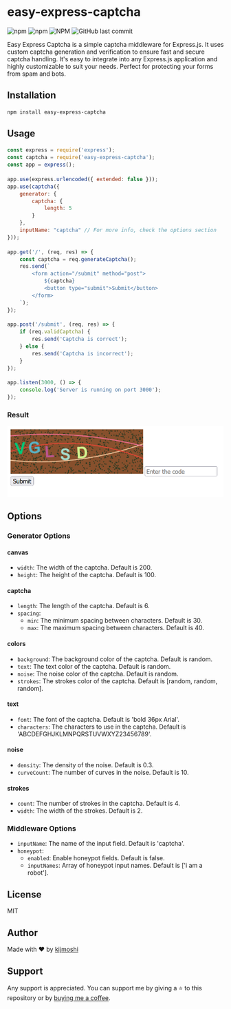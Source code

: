 # easy-express-captcha

![npm](https://img.shields.io/npm/v/easy-express-captcha)
![npm](https://img.shields.io/npm/dt/easy-express-captcha)
![NPM](https://img.shields.io/npm/l/easy-express-captcha)
![GitHub last commit](https://img.shields.io/github/last-commit/real-kijmoshi/easy-express-captcha)

Easy Express Captcha is a simple captcha middleware for Express.js. It uses custom captcha generation and verification to ensure fast and secure captcha handling. It's easy to integrate into any Express.js application and highly customizable to suit your needs. Perfect for protecting your forms from spam and bots.

## Installation

```bash
npm install easy-express-captcha
```

## Usage

```javascript
const express = require('express');
const captcha = require('easy-express-captcha');
const app = express();

app.use(express.urlencoded({ extended: false }));
app.use(captcha({
    generator: {
        captcha: {
            length: 5
        }
    },
    inputName: "captcha" // For more info, check the options section
}));

app.get('/', (req, res) => {
    const captcha = req.generateCaptcha();
    res.send(`
        <form action="/submit" method="post">
            ${captcha}
            <button type="submit">Submit</button>
        </form>
    `);
});

app.post('/submit', (req, res) => {
    if (req.validCaptcha) {
        res.send('Captcha is correct');
    } else {
        res.send('Captcha is incorrect');
    }
});

app.listen(3000, () => {
    console.log('Server is running on port 3000');
});
```

### Result

![Captcha Preview](https://raw.githubusercontent.com/real-kijmoshi/easy-express-captcha/main/preview.png)

## Options

### Generator Options

#### canvas
- `width`: The width of the captcha. Default is 200.
- `height`: The height of the captcha. Default is 100.

#### captcha
- `length`: The length of the captcha. Default is 6.
- `spacing`:
  - `min`: The minimum spacing between characters. Default is 30.
  - `max`: The maximum spacing between characters. Default is 40.

#### colors
- `background`: The background color of the captcha. Default is random.
- `text`: The text color of the captcha. Default is random.
- `noise`: The noise color of the captcha. Default is random.
- `strokes`: The strokes color of the captcha. Default is [random, random, random].

#### text
- `font`: The font of the captcha. Default is 'bold 36px Arial'.
- `characters`: The characters to use in the captcha. Default is 'ABCDEFGHJKLMNPQRSTUVWXYZ23456789'.

#### noise
- `density`: The density of the noise. Default is 0.3.
- `curveCount`: The number of curves in the noise. Default is 10.

#### strokes
- `count`: The number of strokes in the captcha. Default is 4.
- `width`: The width of the strokes. Default is 2.

### Middleware Options

- `inputName`: The name of the input field. Default is 'captcha'.
- `honeypot`: 
  - `enabled`: Enable honeypot fields. Default is false.
  - `inputNames`: Array of honeypot input names. Default is ['i am a robot'].

## License

MIT

## Author

Made with ❤️ by [kijmoshi](https://kijmoshi.xyz)

## Support

Any support is appreciated. You can support me by giving a ⭐ to this repository or by [buying me a coffee](https://www.buymeacoffee.com/kijmoshi).
